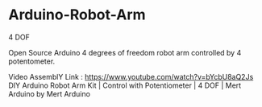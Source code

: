 # Arduino-Robot-Arm
4 DOF

Open Source Arduino 4 degrees of freedom robot arm controlled by 4 potentometer.

Video AssemblY Link : https://www.youtube.com/watch?v=bYcbU8aQ2Js
DIY Arduino Robot Arm Kit | Control with Potentiometer | 4 DOF | Mert Arduino by Mert Arduino
